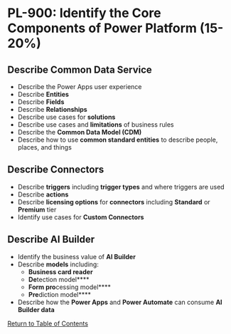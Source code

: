 # PL-900: Identify the Core Components of Power Platform (15-20%)

## Describe Common Data Service
- Describe the Power Apps user experience
- Describe **Entities**
- Describe **Fields**
- Describe **Relationships**
- Describe use cases for **solutions**
- Describe use cases and **limitations** of business rules
- Describe the **Common Data Model (CDM)**
- Describe how to use **common standard entities** to describe people, places, and things

## Describe Connectors
- Describe **triggers** including **trigger types** and where triggers are used
- Describe **actions**
- Describe **licensing options** for **connectors** including **Standard** or **Premium** tier
- Identify use cases for **Custom Connectors**

## Describe AI Builder
- Identify the business value of **AI Builder**
- Describe **models** including:
    - **Business card reader**
    - **De**tection model****
    - **Form pro**cessing model****
    - **Pre**diction model****
- Describe how the **Power Apps** and **Power Automate** can consume **AI Builder data**

[Return to Table of Contents](README.md)